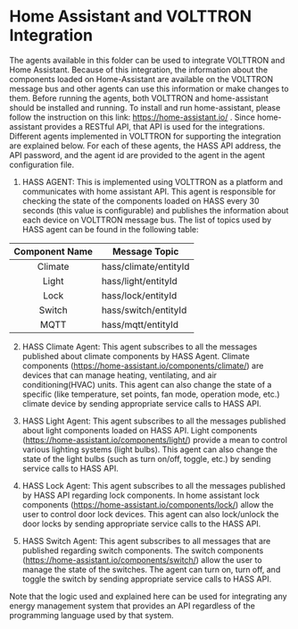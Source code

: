 # Home Assistant and VOLTTRON Integration
The agents available in this folder can be used to integrate VOLTTRON and Home Assistant. Because of this integration, the information about the components loaded on Home-Assistant are available on the VOLTTRON message bus and other agents can use this information or make changes to them.
Before running the agents, both VOLTTRON and home-assistant should be installed and running. To install and run home-assistant, please follow the instruction on this link: https://home-assistant.io/ .
Since home-assistant provides a RESTful API, that API is used for the integrations. Different agents implemented in VOLTTRON for supporting the integration are explained below. For each of these agents, the HASS API address, the API password, and the agent id are provided to the agent in the agent configuration file.
1.	HASS AGENT: This is implemented using VOLTTRON as a platform and communicates with home assistant API. This agent is responsible for checking the state of the components loaded on HASS every 30 seconds (this value is configurable) and publishes the information about each device on VOLTTRON message bus. The list of topics used by HASS agent can be found in the following table:     


| Component Name | Message Topic |
|:---:|---|
| Climate | hass/climate/entityId | 
| Light | hass/light/entityId | 
|Lock | hass/lock/entityId | 
| Switch | hass/switch/entityId | 
| MQTT | hass/mqtt/entityId | 


2.	HASS Climate Agent: This agent subscribes to all the messages published about climate components by HASS Agent. Climate components (https://home-assistant.io/components/climate/) are devices that can manage heating, ventilating, and air conditioning(HVAC) units. This agent can also change the state of a specific (like temperature, set points, fan mode, operation mode, etc.) climate device by sending appropriate service calls to HASS API.

3.	HASS Light Agent: This agent subscribes to all the messages published about light components loaded on HASS API. Light components (https://home-assistant.io/components/light/) provide a mean to control various lighting systems (light bulbs). This agent can also change the state of the light bulbs (such as turn on/off, toggle, etc.) by sending service calls to HASS API.

4.	HASS Lock Agent: This agent subscribes to all the messages published by HASS API regarding lock components. In home assistant lock components (https://home-assistant.io/components/lock/) allow the user to control door lock devices. This agent can also lock/unlock the door locks by sending appropriate service calls to the HASS API.

5.	HASS Switch Agent: This agent subscribes to all messages that are published regarding switch components. The switch components (https://home-assistant.io/components/switch/) allow the user to manage the state of the switches. The agent can turn on, turn off, and toggle the switch by sending appropriate service calls to HASS API. 

Note that the logic used and explained here can be used for integrating any energy management system that provides an API regardless of the programming language used by that system.



